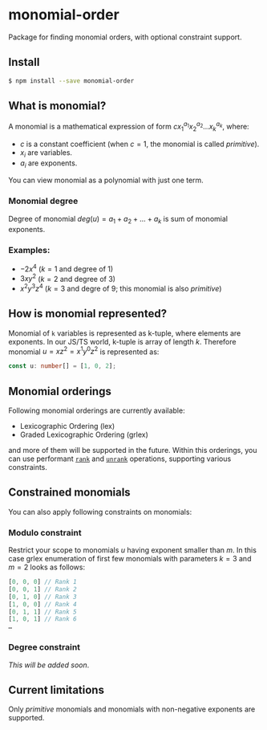 # monomial-order

Package for finding monomial orders, with optional constraint support.

## Install

```sh
$ npm install --save monomial-order
```

## What is monomial?

A monomial is a mathematical expression of form $c x_1^{a_1} x_2^{a_2} \dots x_k^{a_k}$, where:

* $c$ is a constant coefficient (when $c = 1$, the monomial is called *primitive*).
* $x_i$ are variables.
* $a_i$ are exponents.

You can view monomial as a polynomial with just one term.

### Monomial degree

Degree of monomial $deg(u) = a_1 + a_2 + \dots + a_k$ is sum of monomial exponents.

### Examples:

* $-2x^4$ ($k=1$ and degree of 1)
* $3xy^2$ ($k=2$ and degree of 3)
* $x^2y^3z^4$ ($k=3$ and degre of 9; this monomial is also *primitive*)

## How is monomial represented?

Monomial of `k` variables is represented as k-tuple, where elements are exponents. In our JS/TS world, k-tuple is array of length $k$. Therefore monomial $u = xz^2 = x^1y^0z^2$ is represented as:

```typescript
const u: number[] = [1, 0, 2];
```

## Monomial orderings

Following monomial orderings are currently available:

* Lexicographic Ordering (lex)
* Graded Lexicographic Ordering (grlex)

and more of them will be supported in the future. Within this orderings, you can use performant [`rank`](https://github.com/jmalena/monomial/blob/main/docs/Function.rank.md) and [`unrank`](https://github.com/jmalena/monomial/blob/main/docs/Function.unrank.md) operations, supporting various constraints.

## Constrained monomials

You can also apply following constraints on monomials:

### Modulo constraint

Restrict your scope to monomials $u$ having exponent smaller than $m$. In this case grlex enumeration of first few monomials with parameters $k = 3$ and $m = 2$ looks as follows:

```typescript
[0, 0, 0] // Rank 1
[0, 0, 1] // Rank 2
[0, 1, 0] // Rank 3
[1, 0, 0] // Rank 4
[0, 1, 1] // Rank 5
[1, 0, 1] // Rank 6
…
```

### Degree constraint

*This will be added soon*.

<!--
Allows only monomials $á$ such that $deg(u) = d$. For parameters $k = 3$ and $d = 2$ under grlex ordering, we have:

```typescript
[0, 0, 2] // Rank 1
[0, 1, 1] // Rank 2
[0, 2, 0] // Rank 3
…
```
!-->

## Current limitations

Only *primitive* monomials and monomials with non-negative exponents are supported.

